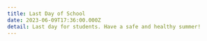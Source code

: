 ```yaml
---
title: Last Day of School
date: 2023-06-09T17:36:00.000Z
detail: Last day for students. Have a safe and healthy summer!
---
```

